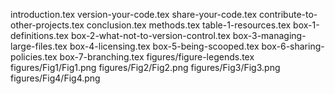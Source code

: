 introduction.tex
version-your-code.tex
share-your-code.tex
contribute-to-other-projects.tex
conclusion.tex
methods.tex
table-1-resources.tex
box-1-definitions.tex
box-2-what-not-to-version-control.tex
box-3-managing-large-files.tex
box-4-licensing.tex
box-5-being-scooped.tex
box-6-sharing-policies.tex
box-7-branching.tex
figures/figure-legends.tex
figures/Fig1/Fig1.png
figures/Fig2/Fig2.png
figures/Fig3/Fig3.png
figures/Fig4/Fig4.png

